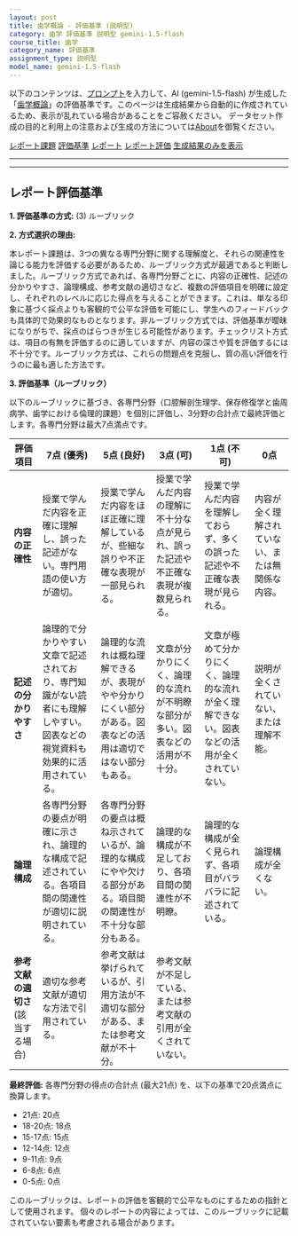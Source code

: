 ```yaml
---
layout: post
title: 歯学概論 - 評価基準 (説明型)
category: 歯学 評価基準 説明型 gemini-1.5-flash
course_title: 歯学
category_name: 評価基準
assignment_type: 説明型
model_name: gemini-1.5-flash
---
```


以下のコンテンツは、[プロンプト](https://github.com/takedatoshiyuki/synthetic_assignments/tree/main/generated/歯学/gemini-1.5-flash/prompt_評価基準-説明型.md)を入力して、AI (gemini-1.5-flash) が生成した「[歯学概論](/contents/歯学/)」の評価基準です。このページは生成結果から自動的に作成されているため、表示が乱れている場合があることをご容赦ください。
データセット作成の目的と利用上の注意および生成の方法については[About](/About)を御覧ください。

[レポート課題](../レポート課題-説明型)
[評価基準](../評価基準-説明型)
[レポート](../レポート-説明型)
[レポート評価](../レポート評価-説明型)
[生成結果のみを表示](https://github.com/takedatoshiyuki/synthetic_assignments/tree/main/generated/歯学/gemini-1.5-flash/評価基準-説明型.md)
  

***
***
  
## レポート評価基準

**1. 評価基準の方式:** (3) ルーブリック

**2. 方式選択の理由:**

本レポート課題は、3つの異なる専門分野に関する理解度と、それらの関連性を論じる能力を評価する必要があるため、ルーブリック方式が最適であると判断しました。ルーブリック方式であれば、各専門分野ごとに、内容の正確性、記述の分かりやすさ、論理構成、参考文献の適切さなど、複数の評価項目を明確に設定し、それぞれのレベルに応じた得点を与えることができます。これは、単なる印象に基づく採点よりも客観的で公平な評価を可能にし、学生へのフィードバックも具体的で効果的なものとなります。非ルーブリック方式では、評価基準が曖昧になりがちで、採点のばらつきが生じる可能性があります。チェックリスト方式は、項目の有無を評価するのに適していますが、内容の深さや質を評価するには不十分です。ルーブリック方式は、これらの問題点を克服し、質の高い評価を行うのに最も適した方法です。


**3. 評価基準（ルーブリック）**

以下のルーブリックに基づき、各専門分野（口腔解剖生理学、保存修復学と歯周病学、歯学における倫理的課題）を個別に評価し、3分野の合計点で最終評価とします。各専門分野は最大7点満点です。

| 評価項目 | 7点 (優秀) | 5点 (良好) | 3点 (可) | 1点 (不可) | 0点 |
|---|---|---|---|---|---|
| **内容の正確性** | 授業で学んだ内容を正確に理解し、誤った記述がない。専門用語の使い方が適切。 | 授業で学んだ内容をほぼ正確に理解しているが、些細な誤りや不正確な表現が一部見られる。 | 授業で学んだ内容の理解に不十分な点が見られ、誤った記述や不正確な表現が複数見られる。 | 授業で学んだ内容を理解しておらず、多くの誤った記述や不正確な表現が見られる。 | 内容が全く理解されていない、または無関係な内容。 |
| **記述の分かりやすさ** | 論理的で分かりやすい文章で記述されており、専門知識がない読者にも理解しやすい。図表などの視覚資料も効果的に活用されている。 | 論理的な流れは概ね理解できるが、表現がやや分かりにくい部分がある。図表などの活用は適切ではない部分もある。 | 文章が分かりにくく、論理的な流れが不明瞭な部分が多い。図表などの活用が不十分。 | 文章が極めて分かりにくく、論理的な流れが全く理解できない。図表などの活用が全くされていない。 | 説明が全くされていない、または理解不能。 |
| **論理構成** | 各専門分野の要点が明確に示され、論理的な構成で記述されている。各項目間の関連性が適切に説明されている。 | 各専門分野の要点は概ね示されているが、論理的な構成にやや欠ける部分がある。項目間の関連性が不十分な部分もある。 | 論理的な構成が不足しており、各項目間の関連性が不明瞭。 | 論理的な構成が全く見られず、各項目がバラバラに記述されている。 | 論理構成が全くない。 |
| **参考文献の適切さ** (該当する場合) | 適切な参考文献が適切な方法で引用されている。 | 参考文献は挙げられているが、引用方法が不適切な部分がある、または参考文献が不十分。 | 参考文献が不足している、または参考文献の引用が全くされていない。 |  |  |


**最終評価:** 各専門分野の得点の合計点 (最大21点) を、以下の基準で20点満点に換算します。

* 21点: 20点
* 18-20点: 18点
* 15-17点: 15点
* 12-14点: 12点
* 9-11点: 9点
* 6-8点: 6点
* 0-5点: 0点


このルーブリックは、レポートの評価を客観的で公平なものにするための指針として使用されます。  個々のレポートの内容によっては、このルーブリックに記載されていない要素も考慮される場合があります。
